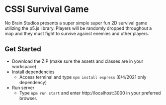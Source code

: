 # CSSI Survival Game
No Brain Studios presents a super simple super fun 2D survival game utilizing the p5.js library. Players will be randomly dropped throughout a map and they must fight to survive against enemies and other players.

## Get Started
* Download the ZIP (make sure the assets and classes are in your workspace)
* Install dependencies
  * Access terminal and type `npm install express` (8/4/2021 only dependency)
* Run server
  * Type `npm run start` and enter http://localhost:3000 in your preferred browser.
